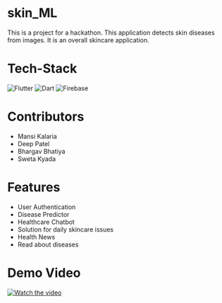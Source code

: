 # skin_ML
This is a project for a hackathon. This application detects skin diseases from images. It is an overall skincare application. 

# Tech-Stack

<img alt="Flutter" src="https://img.shields.io/badge/Flutter%20-%2302569B.svg?&style=for-the-badge&logo=Flutter&logoColor=white" />	<img alt="Dart" src="https://img.shields.io/badge/dart-%230175C2.svg?&style=for-the-badge&logo=dart&logoColor=white"/>	<img alt="Firebase" src="https://img.shields.io/badge/firebase%20-%23039BE5.svg?&style=for-the-badge&logo=firebase"/>	

# Contributors
* Mansi Kalaria
* Deep Patel
* Bhargav Bhatiya
* Sweta Kyada

# Features

* User Authentication
* Disease Predictor
* Healthcare Chatbot
* Solution for daily skincare issues
* Health News
* Read about diseases

# Demo Video

[![Watch the video]()](https://youtu.be/rPZv_81B4R4)  
